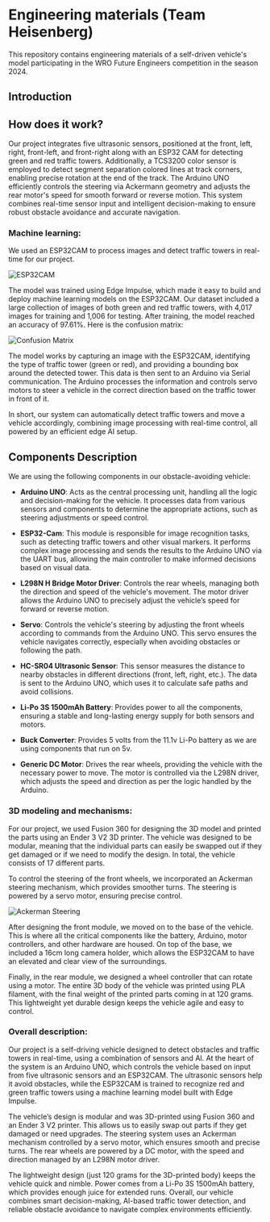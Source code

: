 # Engineering materials (Team Heisenberg)

This repository contains engineering materials of a self-driven vehicle's model participating in the WRO Future Engineers competition in the season 2024.

## Introduction

## How does it work?

Our project integrates five ultrasonic sensors, positioned at the front, left, right, front-left, and front-right along with an ESP32 CAM for detecting green and red traffic towers. Additionally, a TCS3200 color sensor is employed to detect segment separation colored lines at track corners, enabling precise rotation at the end of the track. The Arduino UNO efficiently controls the steering via Ackermann geometry and adjusts the rear motor's speed for smooth forward or reverse motion. This system combines real-time sensor input and intelligent decision-making to ensure robust obstacle avoidance and accurate navigation.

### Machine learning:

We used an ESP32CAM to process images and detect traffic towers in real-time for our project.

![ESP32CAM](https://i.ibb.co.com/g3BGp0H/esp32.jpg)

The model was trained using Edge Impulse, which made it easy to build and deploy machine learning models on the ESP32CAM. Our dataset included a large collection of images of both green and red traffic towers, with 4,017 images for training and 1,006 for testing. After training, the model reached an accuracy of 97.61%. Here is the confusion matrix:

![Confusion Matrix](https://i.ibb.co.com/fNXP2Dn/confusion-matrix.png)

The model works by capturing an image with the ESP32CAM, identifying the type of traffic tower (green or red), and providing a bounding box around the detected tower. This data is then sent to an Arduino via Serial communication. The Arduino processes the information and controls servo motors to steer a vehicle in the correct direction based on the traffic tower in front of it.

In short, our system can automatically detect traffic towers and move a vehicle accordingly, combining image processing with real-time control, all powered by an efficient edge AI setup.

## Components Description

We are using the following components in our obstacle-avoiding vehicle:

- **Arduino UNO**: Acts as the central processing unit, handling all the logic and decision-making for the vehicle. It processes data from various sensors and components to determine the appropriate actions, such as steering adjustments or speed control.

- **ESP32-Cam**: This module is responsible for image recognition tasks, such as detecting traffic towers and other visual markers. It performs complex image processing and sends the results to the Arduino UNO via the UART bus, allowing the main controller to make informed decisions based on visual data.

- **L298N H Bridge Motor Driver**: Controls the rear wheels, managing both the direction and speed of the vehicle's movement. The motor driver allows the Arduino UNO to precisely adjust the vehicle’s speed for forward or reverse motion.

- **Servo**: Controls the vehicle's steering by adjusting the front wheels according to commands from the Arduino UNO. This servo ensures the vehicle navigates correctly, especially when avoiding obstacles or following the path.

- **HC-SR04 Ultrasonic Sensor**: This sensor measures the distance to nearby obstacles in different directions (front, left, right, etc.). The data is sent to the Arduino UNO, which uses it to calculate safe paths and avoid collisions.

- **Li-Po 3S 1500mAh Battery**: Provides power to all the components, ensuring a stable and long-lasting energy supply for both sensors and motors.

- **Buck Converter**: Provides 5 volts from the 11.1v Li-Po battery as we are using components that run on 5v.

- **Generic DC Motor**: Drives the rear wheels, providing the vehicle with the necessary power to move. The motor is controlled via the L298N driver, which adjusts the speed and direction as per the logic handled by the Arduino.

### 3D modeling and mechanisms:

For our project, we used Fusion 360 for designing the 3D model and printed the parts using an Ender 3 V2 3D printer. The vehicle was designed to be modular, meaning that the individual parts can easily be swapped out if they get damaged or if we need to modify the design. In total, the vehicle consists of 17 different parts.

To control the steering of the front wheels, we incorporated an Ackerman steering mechanism, which provides smoother turns. The steering is powered by a servo motor, ensuring precise control.

![Ackerman Steering](https://i.ibb.co.com/NVyh4wZ/07488c45bdede8bfbb35a9dfa589d4e5747080ad-2-645x500.png)

After designing the front module, we moved on to the base of the vehicle. This is where all the critical components like the battery, Arduino, motor controllers, and other hardware are housed. On top of the base, we included a 16cm long camera holder, which allows the ESP32CAM to have an elevated and clear view of the surroundings.

Finally, in the rear module, we designed a wheel controller that can rotate using a motor. The entire 3D body of the vehicle was printed using PLA filament, with the final weight of the printed parts coming in at 120 grams. This lightweight yet durable design keeps the vehicle agile and easy to control.

### Overall description:

Our project is a self-driving vehicle designed to detect obstacles and traffic towers in real-time, using a combination of sensors and AI. At the heart of the system is an Arduino UNO, which controls the vehicle based on input from five ultrasonic sensors and an ESP32CAM. The ultrasonic sensors help it avoid obstacles, while the ESP32CAM is trained to recognize red and green traffic towers using a machine learning model built with Edge Impulse.

The vehicle’s design is modular and was 3D-printed using Fusion 360 and an Ender 3 V2 printer. This allows us to easily swap out parts if they get damaged or need upgrades. The steering system uses an Ackerman mechanism controlled by a servo motor, which ensures smooth and precise turns. The rear wheels are powered by a DC motor, with the speed and direction managed by an L298N motor driver.

The lightweight design (just 120 grams for the 3D-printed body) keeps the vehicle quick and nimble. Power comes from a Li-Po 3S 1500mAh battery, which provides enough juice for extended runs. Overall, our vehicle combines smart decision-making, AI-based traffic tower detection, and reliable obstacle avoidance to navigate complex environments efficiently.
